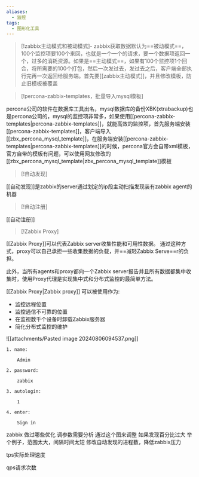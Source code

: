 ```yaml
---
aliases:
  - 监控
tags:
  - 图形化工具
---
```


>[!zabbix主动模式和被动模式]-
  zabbix获取数据默认为==被动模式==，100个监控项要100个来回，也就是一个一个的请求，要一个数据项返回一个，过多的消耗资源。如果是==主动模式==，如果有100个监控项1个回合，将所需要的100个打包，然后一次发过去，发过去之后，客户端全部执行完再一次返回给服务端。首先要[[zabbix主动模式]]，并且修改模板，防止旧模板被覆盖

>[!percona-zabbix-templates，批量导入mysql模板]

percona公司的软件在数据库工具出名，mysql数据库的备份XBK(xtrabackup)也是percona公司的，mysql的监控项非常多，如果使用[[percona-zabbix-templates|percona-zabbix-templates]]，就能高效的监控项，首先服务端安装[[percona-zabbix-templates]]，客户端导入[[zbx_percona_mysql_template]]，在服务端安装[[percona-zabbix-templates|percona-zabbix-templates]]的时候，percona官方会自带xml模板，官方自带的模板有问题，可以使用网友修改的[[zbx_percona_mysql_template|zbx_percona_mysql_template]]模板


>[!自动发现]

[[自动发现]]是zabbix的server通过划定的ip段主动扫描发现装有zabbix agent的机器

>[!自动注册]

[[自动注册]]

> [!Zabbix Proxy]


[[Zabbix Proxy]]可以代表Zabbix server收集性能和可用性数据。 通过这种方式，proxy可以自己承担一些收集数据的负载，并==减轻Zabbix Serve==r的负担。

此外，当所有agents和proxy都向一个Zabbix server报告并且所有数据都集中收集时，使用Proxy代理是实现集中式和分布式监控的最简单方法。

[[Zabbix Proxy|Zabbix proxy]] 可以被使用作为:

- 监控远程位置
- 监控通信不可靠的位置
- 在监视数千个设备时卸载Zabbix服务器
- 简化分布式监控的维护


![[attachments/Pasted image 20240806094537.png]]





```
1. name:
    
    Admin
    
2. password:
    
    zabbix
    
3. autologin:
    
    1
    
4. enter:
    
    Sign in
```

zabbix
做过哪些优化
调参数需要分析
通过这个图来调整
如果发现百分比过大
举个例子，范围太大，间隔时间太短
修改自动发现的进程数，降低zabbix压力


tps实际处理速度

qps请求次数